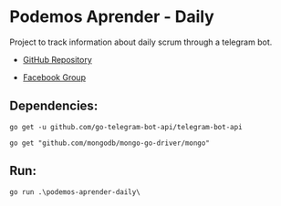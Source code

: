 # Podemos Aprender - Daily 

Project to track information about daily scrum through a telegram bot.

* [GitHub Repository](https://github.com/sosamatias/podemos-aprender-daily?fbclid=IwAR3iLKJ4bnduTwyvD8vKUWTvoTp46MCrECD_iCYCeL3RKGuZuMo_83tdxis)

* [Facebook Group](https://www.facebook.com/groups/571508276552938/permalink/761008450936252/)

## Dependencies:

```
go get -u github.com/go-telegram-bot-api/telegram-bot-api
```
```
go get "github.com/mongodb/mongo-go-driver/mongo"
```

## Run:

```
go run .\podemos-aprender-daily\ 
```